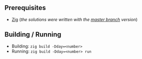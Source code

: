 ## Prerequisites
- [Zig](https://ziglang.org/) (*the solutions were written with the [master branch](https://github.com/ziglang/zig) version*)
## Building / Running
- Building: `zig build -Dday=<number>`
- Running: `zig build -Dday=<number> run`
